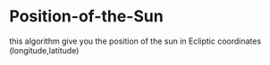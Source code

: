 # Position-of-the-Sun
this algorithm give you the position of the sun in Ecliptic coordinates (longitude,latitude) 
